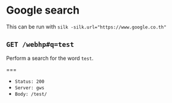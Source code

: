 # Google search

This can be run with `silk -silk.url="https://www.google.co.th"`

## `GET /webhp#q=test`

Perform a search for the word `test`.

===

* `Status: 200`
* `Server: gws`
* `Body: /test/`
